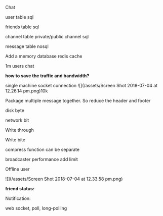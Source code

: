 Chat

user table sql

friends table sql

channel table private/public channel sql

message table nosql

Add a memory database redis cache

1m users chat

**how to save the traffic and bandwidth?**

single machine socket connection ![](/assets/Screen Shot 2018-07-04 at 12.26.14 pm.png)10k

Package multiple message together. So reduce the header and footer

disk byte

network bit

Write through

Write bite

compress function can be separate

broadcaster performance add limit

Offline user

![](/assets/Screen Shot 2018-07-04 at 12.33.58 pm.png)

**friend status:**

Notification:

web socket, poll, long-polling 



